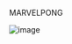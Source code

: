 MARVELPONG 

![image](https://github.com/user-attachments/assets/fdda0720-356b-44f6-b2c5-07394d7dcac7)
